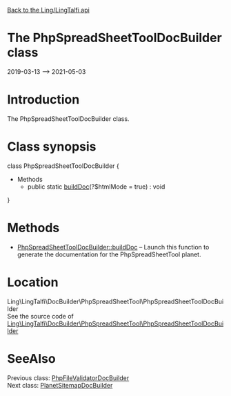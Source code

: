 [Back to the Ling/LingTalfi api](https://github.com/lingtalfi/LingTalfi/blob/master/doc/api/Ling/LingTalfi.md)



The PhpSpreadSheetToolDocBuilder class
================
2019-03-13 --> 2021-05-03






Introduction
============

The PhpSpreadSheetToolDocBuilder class.



Class synopsis
==============


class <span class="pl-k">PhpSpreadSheetToolDocBuilder</span>  {

- Methods
    - public static [buildDoc](https://github.com/lingtalfi/LingTalfi/blob/master/doc/api/Ling/LingTalfi/DocBuilder/PhpSpreadSheetTool/PhpSpreadSheetToolDocBuilder/buildDoc.md)(?$htmlMode = true) : void

}






Methods
==============

- [PhpSpreadSheetToolDocBuilder::buildDoc](https://github.com/lingtalfi/LingTalfi/blob/master/doc/api/Ling/LingTalfi/DocBuilder/PhpSpreadSheetTool/PhpSpreadSheetToolDocBuilder/buildDoc.md) &ndash; Launch this function to generate the documentation for the PhpSpreadSheetTool planet.





Location
=============
Ling\LingTalfi\DocBuilder\PhpSpreadSheetTool\PhpSpreadSheetToolDocBuilder<br>
See the source code of [Ling\LingTalfi\DocBuilder\PhpSpreadSheetTool\PhpSpreadSheetToolDocBuilder](https://github.com/lingtalfi/LingTalfi/blob/master/DocBuilder/PhpSpreadSheetTool/PhpSpreadSheetToolDocBuilder.php)



SeeAlso
==============
Previous class: [PhpFileValidatorDocBuilder](https://github.com/lingtalfi/LingTalfi/blob/master/doc/api/Ling/LingTalfi/DocBuilder/PhpFileValidator/PhpFileValidatorDocBuilder.md)<br>Next class: [PlanetSitemapDocBuilder](https://github.com/lingtalfi/LingTalfi/blob/master/doc/api/Ling/LingTalfi/DocBuilder/PlanetSitemap/PlanetSitemapDocBuilder.md)<br>
